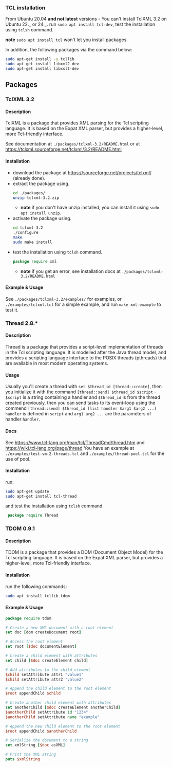 ### TCL installation

From Ubuntu 20.04 **and not latest** versions - You can't install TclXML 3.2 on Ubuntu 22._ or 24._.
run `sudo apt install tcl-dev`, test the installation using `tclsh` command.

**note** `sudo apt install tcl` won't let you install packages.

In addition, the following packages via the command below:

```bash
sudo apt-get install -y tcllib
sudo apt-get install libxml2-dev
sudo apt-get install libxslt-dev
```

## Packages

### TclXML 3.2

#### Description

TclXML is a package that provides XML parsing for the Tcl scripting language. It is based on the Expat XML parser, but provides a higher-level, more Tcl-friendly interface.

See documentation at `./packages/tclxml-3.2/README.html` or at https://tclxml.sourceforge.net/tclxml/3.2/README.html

#### Installation

- download the package at https://sourceforge.net/projects/tclxml/ (already done).
- extract the package using.
  ```bash
  cd ./packages/
  unzip tclxml-3.2.zip
  ```
  - **note** if you don't have unzip installed, you can install it using `sudo apt install unzip`.
- activate the package using.
  ```bash
  cd tclxml-3.2
  ./configure
  make
  sudo make install
  ```
- test the installation using `tclsh` command.
  ```tcl
  package require xml
  ```
  - **note** if you get an error, see installation docs at `./packages/tclxml-3.2/README.html`

#### Example & Usage

See `./packages/tclxml-3.2/examples/` for examples,
or `./examples/tclxml.tcl` for a simple example, and run `make xml-example` to test it.

### Thread 2.8.\*

#### Description

Thread is a package that provides a script-level implementation of threads in the Tcl scripting language. It is modelled after the Java thread model, and provides a scripting language interface to the POSIX threads (pthreads) that are available in most modern operating systems.

#### Usage

Usually you'll create a thread with `set $thread_id [thread::create]`, then you initialize it with the command `[thread::send] $thread_id $script` - `$script` is a string containing a handler and `$thread_id` is from the thread created previously, then you can send tasks to its event-loop using the commend `[thread::send] $thread_id [list handler $arg1 $arg2 ...]` `handler` is defined in `script` and `arg1 arg2 ...` are the parameters of handler `handler`.

#### Docs

See https://www.tcl-lang.org/man/tcl/ThreadCmd/thread.htm and https://wiki.tcl-lang.org/page/thread
You have an example at `./examples/test-vm-2-threads.tcl` and `./examples/thread-pool.tcl` for the use of pool.

#### Installation

run:

```bash
sudo apt-get update
sudo apt-get install tcl-thread
```

and test the installation using `tclsh` command.

```tcl
 package require Thread
```

### TDOM 0.9.1

#### Description

TDOM is a package that provides a DOM (Document Object Model) for the Tcl scripting language. It is based on the Expat XML parser, but provides a higher-level, more Tcl-friendly interface.

#### Installation

run the following commands:

```bash
sudo apt install tcllib tdom
```

#### Example & Usage

```tcl
package require tdom

# Create a new XML document with a root element
set doc [dom createDocument root]

# Access the root element
set root [$doc documentElement]

# Create a child element with attributes
set child [$doc createElement child]

# Add attributes to the child element
$child setAttribute attr1 "value1"
$child setAttribute attr2 "value2"

# Append the child element to the root element
$root appendChild $child

# Create another child element with attributes
set anotherChild [$doc createElement anotherChild]
$anotherChild setAttribute id "1234"
$anotherChild setAttribute name "example"

# Append the new child element to the root element
$root appendChild $anotherChild

# Serialize the document to a string
set xmlString [$doc asXML]

# Print the XML string
puts $xmlString
```
